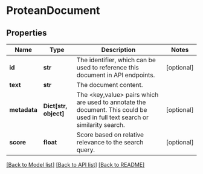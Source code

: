 # ProteanDocument


## Properties

Name | Type | Description | Notes
------------ | ------------- | ------------- | -------------
**id** | **str** | The identifier, which can be used to reference this document in API endpoints. | [optional] 
**text** | **str** | The document content. | 
**metadata** | **Dict[str, object]** | The &lt;key,value&gt; pairs which are used to annotate the document. This could be used in full text search or similarity search. | [optional] 
**score** | **float** | Score based on relative relevance to the search query. | [optional] 

[[Back to Model list]](../README.md#documentation-for-models) [[Back to API list]](../README.md#documentation-for-api-endpoints) [[Back to README]](../README.md)


